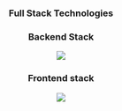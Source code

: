 <h3 align="center">Full Stack Technologies</h3>

<h3 align="center">Backend Stack</h3>



<p align="center">
  <a href="https://skillicons.dev">
    <img src="https://skillicons.dev/icons?i=php,laravel,spring,java,kafka,rabbitmq,docker,postgresql,mongodb,maven,gradle,hibernate,graphql,quarkus&theme=dark&perline=13" />
  </a>
</p>



  

<h3 align="center">Frontend stack</h3>

<p align="center">
  <a href="https://skillicons.dev">
    <img src="https://skillicons.dev/icons?i=vue,react,redux,js,vite,nodejs,nextjs,nestjs,linux,mysql,mongodb,docker,firebase,bash,&theme=dark&perline=13" />
  </a>
</p>
